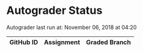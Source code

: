 # Autograder Status
Autograder last run at: November 06, 2018 at 04:20

| GitHub ID | Assignment | Graded Branch |
|-----------|------------|---------------|

